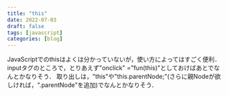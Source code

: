 ```yaml
---
title: "this"
date: 2022-07-03
draft: false
tags: [javascript]
categories: [blog]
---
```


JavaScriptでのthisはよくは分かっていないが，使い方によってはすごく便利．
inputタグのところで，とりあえず"onclick" ="fun(this)"としておけばあとでなんとかなりそう．
取り出しは，"this"や"this.parentNode;"(さらに親Nodeが欲しければ，".parentNode"を追加)でなんとかなりそう．

